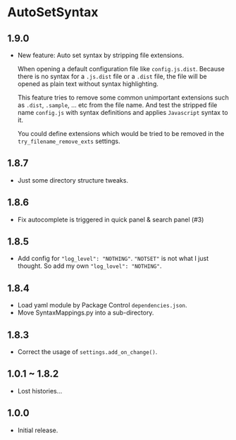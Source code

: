 # AutoSetSyntax


## 1.9.0

- New feature: Auto set syntax by stripping file extensions.

  When opening a default configuration file like `config.js.dist`.
  Because there is no syntax for a `.js.dist` file or a `.dist` file, 
  the file will be opened as plain text without syntax highlighting.
  
  This feature tries to remove some common unimportant extensions such as `.dist`, `.sample`, ... etc
  from the file name. And test the stripped file name `config.js` with
  syntax definitions and applies `Javascript` syntax to it.
  
  You could define extensions which would be tried to be removed in the
  `try_filename_remove_exts` settings.


## 1.8.7

- Just some directory structure tweaks.


## 1.8.6

- Fix autocomplete is triggered in quick panel & search panel (#3)


## 1.8.5

- Add config for `"log_level": "NOTHING"`.
  `"NOTSET"` is not what I just thought. So add my own `"log_lovel": "NOTHING"`.


## 1.8.4

- Load yaml module by Package Control `dependencies.json`.
- Move SyntaxMappings.py into a sub-directory.


## 1.8.3

- Correct the usage of `settings.add_on_change()`.


## 1.0.1 ~ 1.8.2

- Lost histories...


## 1.0.0

- Initial release.
